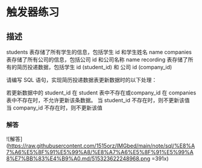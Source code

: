 # 触发器练习

## 描述
students 表存储了所有学生的信息，包括学生 id 和学生姓名 name
companies 表存储了所有公司的信息，包括公司 id 和公司名称 name
recording 表存储了所有的简历投递数据，包括学生 id (student_id) 和 公司 id (company_id)

请编写 SQL 语句，实现简历投递数据表更新数据时的以下处理：

若更新数据中的 student_id 在 student 表中不存在或company_id 在 companies 表中不存在时，不允许更新该条数据。
当 student_id 不存在时，则不更新该值
当 company_id 不存在时，则不更新该值

### 解答

![解答](https://raw.githubusercontent.com/1515orz/IMGbed/main/note/sql/%E8%A7%A6%E5%8F%91%E5%99%A8/%E8%A7%A6%E5%8F%91%E5%99%A8%E7%BB%83%E4%B9%A0.md/515323622248968.png =391x)